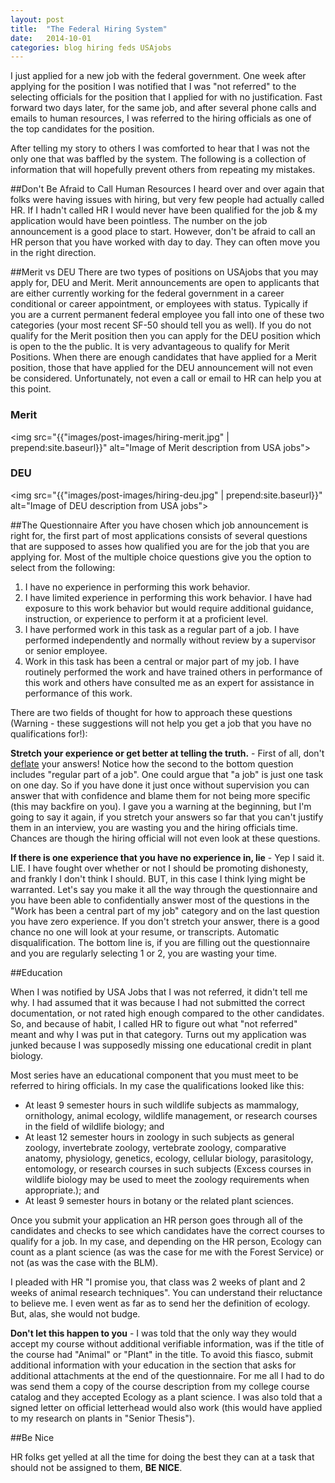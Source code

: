 ```yaml
---
layout: post
title:  "The Federal Hiring System"
date:   2014-10-01
categories: blog hiring feds USAjobs
---
```


I just applied for a new job with the federal government.  One week after applying for the position I was notified that I was "not referred" to the selecting officials for the position that I applied for with no justification. Fast forward two days later, for the same job, and after several phone calls and emails to human resources, I was referred to the hiring officials as one of the top candidates for the position.  

After telling my story to others I was comforted to hear that I was not the only one that was baffled by the system.  The following is a collection of information that will hopefully prevent others from repeating my mistakes. 

##Don't Be Afraid to Call Human Resources
I heard over and over again that folks were having issues with hiring, but very few people had actually called HR.  If I hadn't called HR I would never have been qualified for the job & my application would have been pointless.  The number on the job announcement is a good place to start.  However, don't be afraid to call an HR person that you have worked with day to day.  They can often move you in the right direction. 

##Merit vs DEU
There are two types of positions on USAjobs that you may apply for, DEU and Merit.  Merit announcements are open to applicants that are either currently working for the federal government in a career conditional or career appointment, or employees with status.  Typically if you are a current permanent federal employee you fall into one of these two categories (your most recent SF-50 should tell you as well). If you do not qualify for the Merit position then you can apply for the DEU position which is open to the the public.  It is very advantageous to qualify for Merit Positions.  When there are enough candidates that have applied for a Merit position, those that have applied for the DEU announcement will not even be considered. Unfortunately, not even a call or email to HR can help you at this point.  

<div class="excerpt silver">
<h3 class="center underline bold uppercase">Merit</h3>

<img src="{{"images/post-images/hiring-merit.jpg" | prepend:site.baseurl}}" alt="Image of Merit description from USA jobs">
</div>
<div class="excerpt silver">

<h3 class="center underline bold uppercase">DEU</h3>

<img src="{{"images/post-images/hiring-deu.jpg" | prepend:site.baseurl}}" alt="Image of DEU description from USA jobs">

</div>




##The Questionnaire
After you have chosen which job announcement is right for, the first part of most applications consists of several questions that are supposed to asses how qualified you are for the job that you are applying for. Most of the multiple choice questions give you the option to select from the following:

1. I have no experience in performing this work behavior.
2. I have limited experience in performing this work behavior. I have had exposure to this work behavior but would require additional guidance, instruction, or experience to perform it at a proficient level.
3. I have performed work in this task as a regular part of a job.  I have performed independently and normally without review by a supervisor or senior employee.
4. Work in this task has been a central or major part of my job.  I have routinely performed the work and have trained others in performance of this work and others have consulted me as an expert for assistance in performance of this work.

There are two fields of thought for how to approach these questions (Warning - these suggestions will not help you get a job that you have no qualifications for!):

**Stretch your experience or get better at telling the truth.** - First of all, don't [deflate][fedsmith] your answers! Notice how the second to the bottom question includes "regular part of a job". One could argue that "a job" is just one task on one day.  So if you have done it just once without supervision you can answer that with confidence and blame them for not being more specific (this may backfire on you).  I gave you a warning at the beginning, but I'm going to say it again, if you stretch your answers so far that you can't justify them in an interview, you are wasting you and the hiring officials time. Chances are though the hiring official will not even look at these questions.

**If there is one experience that you have no experience in, lie** - Yep I said it.  LIE.  I have fought over whether or not I should be promoting dishonesty, and frankly I don't think I should. BUT, in this case I think lying might be warranted. Let's say you make it all the way through the questionnaire and you have been able to confidentially answer most of the questions in the "Work has been a central part of my job" category and on the last question you have zero experience.  If you don't stretch your answer, there is a good chance no one will look at your resume, or transcripts. Automatic disqualification.   The bottom line is, if you are filling out the questionnaire and you are regularly selecting 1 or 2, you are wasting your time.

##Education

When I was notified by USA Jobs that I was not referred, it didn't tell me why. I had assumed that it was because I had not submitted the correct documentation, or not rated high enough compared to the other candidates.  So, and because of habit, I called HR to figure out what "not referred" meant and why I was put in that category. Turns out my application was junked because I was supposedly missing one educational credit in plant biology.

Most series have an educational component that you must meet to be referred to hiring officials. In my case the qualifications looked like this:

* At least 9 semester hours in such wildlife subjects as mammalogy, ornithology, animal ecology, wildlife management, or research courses in the field of wildlife biology; and
* At least 12 semester hours in zoology in such subjects as general zoology, invertebrate zoology, vertebrate zoology, comparative anatomy, physiology, genetics, ecology, cellular biology, parasitology, entomology, or research courses in such subjects (Excess courses in wildlife biology may be used to meet the zoology requirements when appropriate.); and
* At least 9 semester hours in botany or the related plant sciences. 

Once you submit your application an HR person goes through all of the candidates and checks to see which candidates have the correct courses to qualify for a job. In my case, and depending on the HR person, Ecology can count as a plant science (as was the case for me with the Forest Service) or not (as was the case with the BLM).  

I pleaded with HR "I promise you, that class was 2 weeks of plant and 2 weeks of animal research techniques".  You can understand their reluctance to believe me.  I even went as far as to send her the definition of ecology.  But, alas, she would not budge.  

**Don't let this happen to you** - I was told that the only way they would accept my course without additional verifiable information, was if the title of the course had "Animal" or "Plant" in the title. To avoid this fiasco, submit additional information with your education in the section that asks for additional attachments at the end of the questionnaire.  For me all I had to do was send them a copy of the course description from my college course catalog and they accepted Ecology as a plant science. I was also told that a signed letter on official letterhead would also work (this would have applied to my research on plants in "Senior Thesis").

##Be Nice

HR folks get yelled at all the time for doing the best they can at a task that should not be assigned to them, **BE NICE**.



[fedsmith]:			http://www.fedsmith.com/2013/04/02/are-you-guilty-the-federal-jobseeker-and-deflating-questionnaire-responses/
[usajobs]:			http://usajobs.gov
